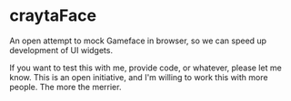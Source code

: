 # craytaFace

An open attempt to mock Gameface in browser, so we can speed up development of UI widgets.

If you want to test this with me, provide code, or whatever, please let me know. This is an open initiative, and I'm willing to work this with more people. The more the merrier.
